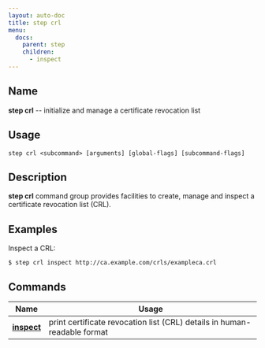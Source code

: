 ```yaml
---
layout: auto-doc
title: step crl
menu:
  docs:
    parent: step
    children:
      - inspect
---
```


## Name
**step crl** -- initialize and manage a certificate revocation list

## Usage

```raw
step crl <subcommand> [arguments] [global-flags] [subcommand-flags]
```

## Description

**step crl** command group provides facilities to create, manage and inspect a
certificate revocation list (CRL).

## Examples

Inspect a CRL:
```shell
$ step crl inspect http://ca.example.com/crls/exampleca.crl
```

## Commands


| Name | Usage |
|---|---|
| **[inspect](inspect/)** | print certificate revocation list (CRL) details in human-readable format |

